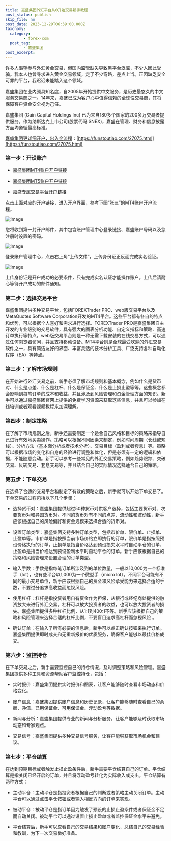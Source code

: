 ```yaml
---
title: 嘉盛集团外汇平台从0开始交易新手教程
post_status: publish
skip_file: no
post_date: 2023-12-29T06:39:00.000Z
taxonomy:
  category:
        - forex-com
  post_tag:
        - 嘉盛集团
post_excerpt: 
---
```

许多人渴望参与外汇黄金交易，但国内监管缺失导致黑平台泛滥，不少人因此受骗。我本人也曾寻求进入黄金交易领域，走了不少弯路，差点上当。正因缺乏安全可靠的平台，我迟迟未能踏入这个领域。

嘉盛集团在业内颇具知名度，自2005年开始提供中文服务，是历史最悠久的中文服务交易商之一。14年来，嘉盛已成为客户心中值得信赖的全球性交易商，其将保障客户资金安全视为己任。

嘉盛集团 (Gain Capital Holdings Inc) 已为来自180多个国家的200多万交易者提供服务。作为纳斯达克上市公司(股票代码:SNEX)，嘉盛在管理、财务和信息披露方面均遵循最高标准。

[嘉盛集团更详细开户，出入金流程](https://funstoutiao.com/27075.html)：[https://funstoutiao.com/27075.html](https://funstoutiao.com/27075.html)

### 第一步：开设账户

* [嘉盛集团MT4账户开户链接](https://s.ssgg.net/jsmt4)

* [嘉盛集团MT5账户开户链接](https://s.ssgg.net/jsmt5)

* [嘉盛专属交易平台开户链接](https://s.ssgg.net/js)

点击上面对应的开户链接，进入开户界面，参考下图“张三”的MT4账户开户流程。

![Image](https://prod-files-secure.s3.us-west-2.amazonaws.com/39ed1227-6d7d-4570-be36-9ccd4a2c4241/7a167aea-686b-400d-af59-4e18eb607a40/640.png?X-Amz-Algorithm=AWS4-HMAC-SHA256&X-Amz-Content-Sha256=UNSIGNED-PAYLOAD&X-Amz-Credential=ASIAZI2LB466ZXAZFR4W%2F20250827%2Fus-west-2%2Fs3%2Faws4_request&X-Amz-Date=20250827T161313Z&X-Amz-Expires=3600&X-Amz-Security-Token=IQoJb3JpZ2luX2VjEDgaCXVzLXdlc3QtMiJGMEQCIDZvy0coDmXwJz8NOqIHmIV3dSuPI1G60gdYZdg3bTq%2FAiAqnYv7ssl9rcETDE5uKNficn%2BeFiCHBWdjbf0dtTa5TSqIBAiR%2F%2F%2F%2F%2F%2F%2F%2F%2F%2F8BEAAaDDYzNzQyMzE4MzgwNSIMLHExnZZRRhBA%2BF64KtwDL5PvA57UXzJjAEUHAMa79xNW9JZenBOg0s1tEatHCws7NlYBwAt3GEV5koSr%2Beh3fDeXDG08nRC8NxHUOATqqU89zXncw5EHcpQi98DH8U4hogXZw9Zdx4ZrHOV8cnd49vPPDwP6dYPQsIupt3VX17SKz%2BqoOmDqBja7ggXFCRxuhoihHuk9lluD61fOi%2BkCorG%2BZwwAAIGijjgp3erBy2bZ%2FotRLAfTZFW3R2KigkUrzT9LH%2Fe0hDwuxsU63zpIY14k4PYXNHiCLEI0mEgPyGEgesgQxegmbj9JxTz0nbbyYFXqyRssY6i6UBqMzqg%2FDIjP40tjoa6Ndc46b9pNZ125dkQe1eXD8FysywKU5hw%2BMnH504NTekOrg%2F7lFQt14r9ejUy123vP0z%2B2XOoaJa8BgBWvvbeh6mxGyRyFtGBj2j8n53R9tYf3jI%2F%2Frumk%2FYquDaZd4o7C0fPo5HA98e48czjJk7o0E8AsmPB6NUJa5EVo4kZyZp%2FP0bNBThICpKcnzsHhvQflMxbm4zf80w5jgtXZKOygbpF%2BkM1lrcZN3voKSYhkiC3Xvymp%2FFv%2B8QwZ%2Ft%2BQk%2FGthYhl1QFndfvErmPX3C2LPNWhUpgJphq7HaAAdg3v%2FpGhbWcwnNC8xQY6pgGxivWqUDNN3B%2B1lI3sVA1EAjLLDrId8UXEWRIofpy%2BbiGy5fNF0sN1nooD%2Fzl68Na59MK9%2Bug%2FGhc7xyd3p3ILsn3UbOpK9WjSHbL02v%2BA0JdIwHI1%2BA3Wv%2Bnz5KsbIRqhbhbZw2lwRGKhZnSJ76SwupEIfx0K1RWswwwxSxF3GoNFXVnRB7U%2FoLmGWNyKxuANq8F%2FKJzzpdCogqc%2F1E4xVMtYupGS&X-Amz-Signature=78f9849889914253e21d2fe946f0454d24798a0ce48c9647b7735b8a8bc184f2&X-Amz-SignedHeaders=host&x-amz-checksum-mode=ENABLED&x-id=GetObject)

您将收到第一封开户邮件，其中包含账户管理中心登录链接、嘉盛账户号码以及您注册时设置的密码。

![Image](https://prod-files-secure.s3.us-west-2.amazonaws.com/39ed1227-6d7d-4570-be36-9ccd4a2c4241/eaa1c6b3-2877-4284-a0e1-530e222c27fb/image.png?X-Amz-Algorithm=AWS4-HMAC-SHA256&X-Amz-Content-Sha256=UNSIGNED-PAYLOAD&X-Amz-Credential=ASIAZI2LB466ZXAZFR4W%2F20250827%2Fus-west-2%2Fs3%2Faws4_request&X-Amz-Date=20250827T161313Z&X-Amz-Expires=3600&X-Amz-Security-Token=IQoJb3JpZ2luX2VjEDgaCXVzLXdlc3QtMiJGMEQCIDZvy0coDmXwJz8NOqIHmIV3dSuPI1G60gdYZdg3bTq%2FAiAqnYv7ssl9rcETDE5uKNficn%2BeFiCHBWdjbf0dtTa5TSqIBAiR%2F%2F%2F%2F%2F%2F%2F%2F%2F%2F8BEAAaDDYzNzQyMzE4MzgwNSIMLHExnZZRRhBA%2BF64KtwDL5PvA57UXzJjAEUHAMa79xNW9JZenBOg0s1tEatHCws7NlYBwAt3GEV5koSr%2Beh3fDeXDG08nRC8NxHUOATqqU89zXncw5EHcpQi98DH8U4hogXZw9Zdx4ZrHOV8cnd49vPPDwP6dYPQsIupt3VX17SKz%2BqoOmDqBja7ggXFCRxuhoihHuk9lluD61fOi%2BkCorG%2BZwwAAIGijjgp3erBy2bZ%2FotRLAfTZFW3R2KigkUrzT9LH%2Fe0hDwuxsU63zpIY14k4PYXNHiCLEI0mEgPyGEgesgQxegmbj9JxTz0nbbyYFXqyRssY6i6UBqMzqg%2FDIjP40tjoa6Ndc46b9pNZ125dkQe1eXD8FysywKU5hw%2BMnH504NTekOrg%2F7lFQt14r9ejUy123vP0z%2B2XOoaJa8BgBWvvbeh6mxGyRyFtGBj2j8n53R9tYf3jI%2F%2Frumk%2FYquDaZd4o7C0fPo5HA98e48czjJk7o0E8AsmPB6NUJa5EVo4kZyZp%2FP0bNBThICpKcnzsHhvQflMxbm4zf80w5jgtXZKOygbpF%2BkM1lrcZN3voKSYhkiC3Xvymp%2FFv%2B8QwZ%2Ft%2BQk%2FGthYhl1QFndfvErmPX3C2LPNWhUpgJphq7HaAAdg3v%2FpGhbWcwnNC8xQY6pgGxivWqUDNN3B%2B1lI3sVA1EAjLLDrId8UXEWRIofpy%2BbiGy5fNF0sN1nooD%2Fzl68Na59MK9%2Bug%2FGhc7xyd3p3ILsn3UbOpK9WjSHbL02v%2BA0JdIwHI1%2BA3Wv%2Bnz5KsbIRqhbhbZw2lwRGKhZnSJ76SwupEIfx0K1RWswwwxSxF3GoNFXVnRB7U%2FoLmGWNyKxuANq8F%2FKJzzpdCogqc%2F1E4xVMtYupGS&X-Amz-Signature=6bc0c662c64fd778e846563e983208963bdc8937d0fca7f0345559c405d7cbb5&X-Amz-SignedHeaders=host&x-amz-checksum-mode=ENABLED&x-id=GetObject)

登录账户管理中心，点击右上角“上传文件”，上传身份证正反面完成实名验证。

![Image](https://prod-files-secure.s3.us-west-2.amazonaws.com/39ed1227-6d7d-4570-be36-9ccd4a2c4241/54090639-09fc-46b4-a135-e0289f707147/image.png?X-Amz-Algorithm=AWS4-HMAC-SHA256&X-Amz-Content-Sha256=UNSIGNED-PAYLOAD&X-Amz-Credential=ASIAZI2LB466ZXAZFR4W%2F20250827%2Fus-west-2%2Fs3%2Faws4_request&X-Amz-Date=20250827T161313Z&X-Amz-Expires=3600&X-Amz-Security-Token=IQoJb3JpZ2luX2VjEDgaCXVzLXdlc3QtMiJGMEQCIDZvy0coDmXwJz8NOqIHmIV3dSuPI1G60gdYZdg3bTq%2FAiAqnYv7ssl9rcETDE5uKNficn%2BeFiCHBWdjbf0dtTa5TSqIBAiR%2F%2F%2F%2F%2F%2F%2F%2F%2F%2F8BEAAaDDYzNzQyMzE4MzgwNSIMLHExnZZRRhBA%2BF64KtwDL5PvA57UXzJjAEUHAMa79xNW9JZenBOg0s1tEatHCws7NlYBwAt3GEV5koSr%2Beh3fDeXDG08nRC8NxHUOATqqU89zXncw5EHcpQi98DH8U4hogXZw9Zdx4ZrHOV8cnd49vPPDwP6dYPQsIupt3VX17SKz%2BqoOmDqBja7ggXFCRxuhoihHuk9lluD61fOi%2BkCorG%2BZwwAAIGijjgp3erBy2bZ%2FotRLAfTZFW3R2KigkUrzT9LH%2Fe0hDwuxsU63zpIY14k4PYXNHiCLEI0mEgPyGEgesgQxegmbj9JxTz0nbbyYFXqyRssY6i6UBqMzqg%2FDIjP40tjoa6Ndc46b9pNZ125dkQe1eXD8FysywKU5hw%2BMnH504NTekOrg%2F7lFQt14r9ejUy123vP0z%2B2XOoaJa8BgBWvvbeh6mxGyRyFtGBj2j8n53R9tYf3jI%2F%2Frumk%2FYquDaZd4o7C0fPo5HA98e48czjJk7o0E8AsmPB6NUJa5EVo4kZyZp%2FP0bNBThICpKcnzsHhvQflMxbm4zf80w5jgtXZKOygbpF%2BkM1lrcZN3voKSYhkiC3Xvymp%2FFv%2B8QwZ%2Ft%2BQk%2FGthYhl1QFndfvErmPX3C2LPNWhUpgJphq7HaAAdg3v%2FpGhbWcwnNC8xQY6pgGxivWqUDNN3B%2B1lI3sVA1EAjLLDrId8UXEWRIofpy%2BbiGy5fNF0sN1nooD%2Fzl68Na59MK9%2Bug%2FGhc7xyd3p3ILsn3UbOpK9WjSHbL02v%2BA0JdIwHI1%2BA3Wv%2Bnz5KsbIRqhbhbZw2lwRGKhZnSJ76SwupEIfx0K1RWswwwxSxF3GoNFXVnRB7U%2FoLmGWNyKxuANq8F%2FKJzzpdCogqc%2F1E4xVMtYupGS&X-Amz-Signature=0c0f0de7c23c759b0b0b10318b75a331eb76a24074f9b1b9b2426294e1aedb60&X-Amz-SignedHeaders=host&x-amz-checksum-mode=ENABLED&x-id=GetObject)

上传身份证是开户成功的必要条件，只有完成实名认证才能操作账户。上传后请耐心等待开户成功的邮件通知。

### 第二步：选择交易平台

嘉盛集团提供多种交易平台，包括FOREXTrader PRO、web版交易平台以及MetaQuotes Software Corporation开发的MT4平台。这些平台都有各自的特点和优势，可以根据个人喜好和需求进行选择。FOREXTrader PRO是嘉盛集团自主开发的专业级别的交易软件，具有强大的图表分析功能、自定义指标和策略、高速订单执行等特点。web版交易平台则是一种无需下载安装的在线交易方式，可以通过任何浏览器访问，并且支持移动设备。MT4平台则是全球最受欢迎的外汇交易软件之一，具有简洁友好的界面、丰富灵活的技术分析工具、广泛支持各种自动化程序（EA）等特点。

### 第三步：了解市场规则

在开始进行外汇交易之前，新手必须了解市场规则和基本概念，例如什么是货币对、什么是点差、什么是杠杆、什么是保证金、什么是止损止盈等等。这些概念都会影响到每笔订单的成本和收益，并且涉及到风险管理和资金管理方面的知识。新手可以通过嘉盛集团官网上提供的免费学习资源来获取这些信息，并且可以参加在线培训或者观看视频教程来加深理解。

### 第四步：制定策略

在了解了市场规则之后，新手还需要制定一个适合自己风格和目标的策略来指导自己进行有效地买卖操作。策略可以根据不同因素来制定，例如时间周期（长线或短线）、分析方法（基本面分析或者技术分析）、交易目标（盈利或者套息）等。策略可以根据市场的变化和自身的经验进行调整和优化，但是必须有一定的逻辑和依据，不能随意变动。新手可以参考一些常见的外汇交易策略，例如趋势跟踪、突破交易、反转交易、套息交易等，并且结合自己的实际情况选择适合自己的策略。

### 第五步：下单交易

在选择了合适的交易平台和制定了有效的策略之后，新手就可以开始下单交易了。下单交易的过程包括以下几个步骤：

* 选择货币对：嘉盛集团提供超过50种货币对供客户选择，包括主要货币对、次要货币对和异国货币对。不同的货币对有不同的点差、流动性和波动性，新手应该根据自己的风险偏好和资金规模来选择合适的货币对。

* 设置订单类型：嘉盛集团支持多种订单类型，包括市价单、限价单、止损单、止盈单等。市价单是指按照当前市场价格立即执行的订单，限价单是指按照预设价格执行的订单，止损单是指当价格达到预设损失水平时自动平仓的订单，止盈单是指当价格达到预设盈利水平时自动平仓的订单。新手应该根据自己的策略和风险管理来设置合理的订单类型。

* 输入手数：手数是指每笔订单所涉及到的单位数量，一般以10,000为一个标准手（lot），也有些平台以1,000为一个微型手（micro lot）。不同平台可能有不同的最小交易单位，新手应该根据自己的资金和风险承受能力来选择合适的手数，不要过分追求高收益而忽视风险。

* 使用杠杆：杠杆是指投资者用自有资金作为担保，从银行或经纪商处提供的融资放大来进行外汇交易。杠杆可以放大投资者的收益，也可以放大投资者的损失。嘉盛集团提供多种杠杆比例，从1:1到400:1不等。新手应该根据自己的策略和风险管理来选择合适的杠杆比例，不要盲目追求高杠杆而忽视风险 。

* 确认订单：在输入了所有必要的信息后，新手可以点击确认按钮来执行订单。嘉盛集团提供即时成交和无重新报价的优质服务，确保客户能够以最佳价格成交。

### 第六步：监控持仓

在下单交易之后，新手需要监控自己的持仓情况，及时调整策略和风险管理。嘉盛集团提供多种工具和资源帮助客户监控持仓，包括：

* 实时报价：嘉盛集团提供实时报价和图表，让客户能够随时查看市场动态和价格变化。

* 账户信息：嘉盛集团提供账户信息和历史记录，让客户能够随时查看自己的余额、净值、已用保证金、可用保证金、浮动盈亏等数据。

* 新闻与分析：嘉盛集团提供专业的新闻与分析服务，让客户能够及时获取市场动态和专家观点。

* 交易信号：嘉盛集团提供多种交易信号服务，让客户能够获取市场机会和建议。

### 第七步：平仓结算

在达到预期目标或者触发止损止盈条件后，新手需要平仓结算自己的订单。平仓结算是指关闭已经开启的订单，并且将浮动盈亏转化为实际收入或支出。平仓结算有两种方式：

* 主动平仓：主动平仓是指投资者根据自己的判断或者策略主动关闭订单。主动平仓可以通过点击平仓按钮或者输入相反方向的订单来实现。

* 被动平仓：被动平仓是指订单因为触发了预设的止损止盈条件或者保证金不足而自动关闭。被动平仓可以通过设置止损止盈单或者监控保证金水平来避免。

* 平仓结算后，新手可以查看自己的交易结果和账户变化，总结自己的交易经验和教训，为下一次交易做好准备。